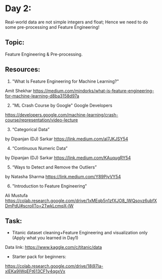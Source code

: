 # Day 2: 

Real-world data are not simple integers and float; Hence we need to do some pre-processing and Feature Engineering! 

## Topic: 

Feature Engineering & Pre-processing.

## Resources:

1. "What Is Feature Engineering for Machine Learning?" 

Amit Shekhar https://medium.com/mindorks/what-is-feature-engineering-for-machine-learning-d8ba3158d97a

2. "ML Crash Course by Google" Google Developers 

https://developers.google.com/machine-learning/crash-course/representation/video-lecture

3. “Categorical Data” 

by Dipanjan (DJ) Sarkar https://link.medium.com/aI7JKJSY54

4. “Continuous Numeric Data” 

by Dipanjan (DJ) Sarkar https://link.medium.com/KAuqugRY54

5. “Ways to Detect and Remove the Outliers”

by Natasha Sharma https://link.medium.com/Y89PjvVY54

6. "Introduction to Feature Engineering" 

Ali Mustufa https://colab.research.google.com/drive/1xMEqb5n1zfXJO8_lWQsovz6ubfXDmPdU#scrollTo=2TwkLcmqX-lW

## Task:

- Titanic dataset cleaning+Feature Engineering and visualization only (Apply what you learned in Day1) 

Data link: https://www.kaggle.com/c/titanic/data

- Starter pack for beginners: 

https://colab.research.google.com/drive/18j97Ia-xlEKa9IWqEFt613CF1y4qgxVx
